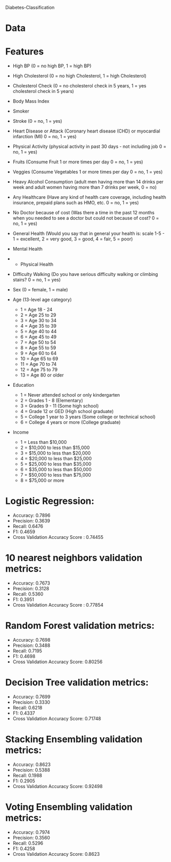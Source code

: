Diabetes-Classification
# Data 

# Features 
* High BP (0 = no high BP, 1 = high BP)
* High Cholesterol (0 = no high Cholesterol, 1 = high Cholesterol)
* Cholesterol Check (0 = no cholesterol check in 5 years,  1 = yes cholesterol check in 5 years)
* Body Mass Index
* Smoker 
* Stroke (0 = no,  1 = yes)
* Heart Disease or Attack (Coronary heart disease (CHD) or myocardial infarction (MI) 0 = no,  1 = yes)
* Physical Activity (physical activity in past 30 days - not including job 0 = no, 1 = yes)
* Fruits (Consume Fruit 1 or more times per day 0 = no, 1 = yes)
* Veggies (Consume Vegetables 1 or more times per day 0 = no, 1 = yes)
* Heavy Alcohol Consumption (adult men having more than 14 drinks per week and adult women having more than 7 drinks per week, 0 = no)
* Any Healthcare (Have any kind of health care coverage, including health insurance, prepaid plans such as HMO, etc. 0 = no, 1 = yes)
* No Doctor because of cost (Was there a time in the past 12 months when you needed to see a doctor but could not because of cost? 0 = no, 1 = yes)
* General Health (Would you say that in general your health is: scale 1-5 - 1 = excellent, 2 = very good, 3 = good, 4 = fair, 5 = poor)
* Mental Health 
* * Physical Health
* Difficulty Walking (Do you have serious difficulty walking or climbing stairs? 0 = no, 1 = yes)
* Sex (0 = female, 1 = male)
* Age (13-level age category)
  * 1 = Age 18 - 24
  * 2	= Age 25 to 29
  * 3	= Age 30 to 34
  * 4	= Age 35 to 39
  * 5	= Age 40 to 44
  * 6	= Age 45 to 49
  * 7	= Age 50 to 54
  * 8	= Age 55 to 59
  * 9	= Age 60 to 64
  * 10 = Age 65 to 69
  * 11 = Age 70 to 74
  * 12 = Age 75 to 79
  * 13 = Age 80 or older
  
* Education
  * 1 =	Never attended school or only kindergarten
  * 2	= Grades 1 - 8 (Elementary)
  * 3	= Grades 9 - 11 (Some high school)
  * 4	= Grade 12 or GED (High school graduate)
  * 5	= College 1 year to 3 years (Some college or technical school)
  * 6	= College 4 years or more (College graduate)
* Income
  * 1 = Less than $10,000
  * 2 = $10,000 to less than $15,000
  * 3 = $15,000 to less than $20,000
  * 4 = $20,000 to less than $25,000
  * 5 = $25,000 to less than $35,000
  * 6 = $35,000 to less than $50,000
  * 7 = $50,000 to less than $75,000
  * 8 = $75,000 or more
# Logistic Regression: 
* Accuracy: 0.7896 
* Precision: 0.3639 
* Recall: 0.6476 
* F1: 0.4659
* Cross Validation Accuracy Score : 0.74455

# 10 nearest neighbors validation metrics: 
* Accuracy: 0.7673 
* Precision: 0.3128 
* Recall: 0.5360 
* F1: 0.3951
* Cross Validation Accuracy Score : 0.77854

# Random Forest validation metrics: 
* Accuracy: 0.7698 
* Precision: 0.3488 
* Recall: 0.7195 
* F1: 0.4698
* Cross Validation Accuracy Score: 0.80256

# Decision Tree validation metrics: 
* Accuracy: 0.7699 
* Precision: 0.3330 
* Recall: 0.6218 
* F1: 0.4337
* Cross Validation Accuracy Score: 0.71748

# Stacking Ensembling validation metrics: 
* Accuracy: 0.8623 
* Precision: 0.5388 
* Recall: 0.1988 
* F1: 0.2905
* Cross Validation Accuracy Score: 0.92498

# Voting Ensembling validation metrics: 
* Accuracy: 0.7974 
* Precision: 0.3560 
* Recall: 0.5296
* F1: 0.4258
* Cross Validation Accuracy Score: 0.8623
